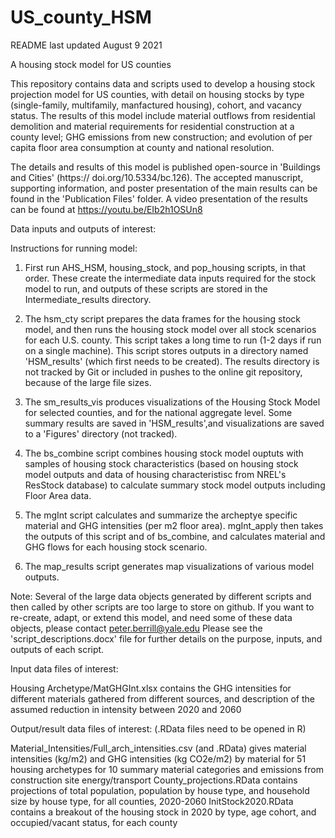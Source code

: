 # US_county_HSM

README last updated August 9 2021

A housing stock model for US counties

This repository contains data and scripts used to develop a housing stock projection model for US counties, with detail on housing stocks by type (single-family, multifamily, manfactured housing), cohort, and vacancy status. 
The results of this model include material outflows from residential demolition and material requirements for residential construction at a county level; GHG emissions from new construction; 
and evolution of per capita floor area consumption at county and national resolution.

The details and results of this model is published open-source in 'Buildings and Cities' (https:// doi.org/10.5334/bc.126). The accepted manuscript, supporting information, and poster presentation of the main results can be found in the 'Publication Files' folder.
A video presentation of the results can be found at https://youtu.be/EIb2h1OSUn8

Data inputs and outputs of interest: 


Instructions for running model:

1. First run AHS_HSM, housing_stock, and pop_housing scripts, in that order. These create the intermediate data inputs required for the stock model to run, and outputs of these scripts are stored in the Intermediate_results directory.

2. The hsm_cty script prepares the data frames for the housing stock model, and then runs the housing stock model over all stock scenarios for each U.S. county. This script takes a long time to run (1-2 days if run on a single machine).
This script stores outputs in a directory named 'HSM_results' (which first needs to be created). The results directory is not tracked by Git or included in pushes to the online git repository, because of the large file sizes.

3. The sm_results_vis produces visualizations of the Housing Stock Model for selected counties, and for the national aggregate level. Some summary results are saved in 'HSM_results',and visualizations are saved to a 'Figures' directory (not tracked).

4. The bs_combine script combines housing stock model ouptuts with samples of housing stock characteristics (based on housing stock model outputs and data of housing characteristisc from NREL's ResStock database) to calculate summary stock model outputs including Floor Area data.

5. The mgInt script calculates and summarize the archeptye specific material and GHG intensities (per m2 floor area). mgInt_apply then takes the outputs of this script and of bs_combine, and calculates material and GHG flows for each housing stock scenario.

6. The map_results script generates map visualizations of various model outputs.

Note: Several of the large data objects generated by different scripts and then called by other scripts are too large to store on github. If you want to re-create, adapt, or extend this model, and need some of these data objects, please contact peter.berrill@yale.edu
Please see the 'script_descriptions.docx' file for further details on the purpose, inputs, and outputs of each script.

Input data files of interest:

Housing Archetype/MatGHGInt.xlsx contains the GHG intensities for different materials gathered from different sources, and description of the assumed reduction in intensity between 2020 and 2060

Output/result data files of interest: (.RData files need to be opened in R)

Material_Intensities/Full_arch_intensities.csv (and .RData) gives material intensities (kg/m2) and GHG intensities (kg CO2e/m2) by material for 51 housing archetypes for 10 summary material categories and emissions from construction site energy/transport
County_projections.RData contains projections of total population, population by house type, and household size by house type, for all counties, 2020-2060
InitStock2020.RData contains a breakout of the housing stock in 2020 by type, age cohort, and occupied/vacant status, for each county

